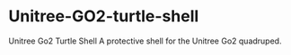 # Unitree-GO2-turtle-shell
Unitree Go2 Turtle Shell
A protective shell for the Unitree Go2 quadruped. 
